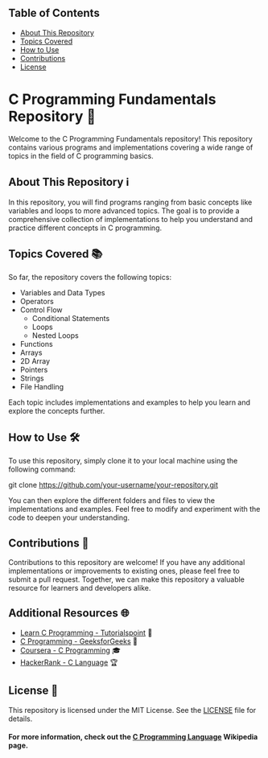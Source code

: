 ## Table of Contents

- [About This Repository](#about-this-repository)
- [Topics Covered](#topics-covered)
- [How to Use](#how-to-use)
- [Contributions](#contributions)
- [License](#license)

# C Programming Fundamentals Repository 🚀

Welcome to the C Programming Fundamentals repository! This repository contains various programs and implementations covering a wide range of topics in the field of C programming basics.

## About This Repository ℹ️

In this repository, you will find programs ranging from basic concepts like variables and loops to more advanced topics. The goal is to provide a comprehensive collection of implementations to help you understand and practice different concepts in C programming.

## Topics Covered 📚

So far, the repository covers the following topics:

- Variables and Data Types
- Operators
- Control Flow
  - Conditional Statements
  - Loops
  - Nested Loops
- Functions
- Arrays
- 2D Array
- Pointers
- Strings
- File Handling

Each topic includes implementations and examples to help you learn and explore the concepts further.

## How to Use 🛠️

To use this repository, simply clone it to your local machine using the following command:


git clone https://github.com/your-username/your-repository.git


You can then explore the different folders and files to view the implementations and examples. Feel free to modify and experiment with the code to deepen your understanding.

## Contributions 🤝

Contributions to this repository are welcome! If you have any additional implementations or improvements to existing ones, please feel free to submit a pull request. Together, we can make this repository a valuable resource for learners and developers alike.

## Additional Resources 🌐

- [Learn C Programming - Tutorialspoint](https://www.tutorialspoint.com/cprogramming/index.htm) 📖
- [C Programming - GeeksforGeeks](https://www.geeksforgeeks.org/c-programming-language/) 📖
- [Coursera - C Programming](https://www.coursera.org/courses?query=c%20programming) 🎓
- [HackerRank - C Language](https://www.hackerrank.com/domains/c) 🏆

## License 📝

This repository is licensed under the MIT License. See the [LICENSE](LICENSE) file for details.


#### For more information, check out the [C Programming Language](https://en.wikipedia.org/wiki/C_(programming_language)) Wikipedia page.
